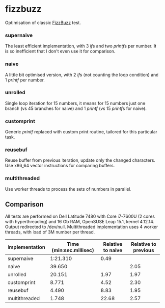 # fizzbuzz

Optimisation of classic [FizzBuzz](http://wiki.c2.com/?FizzBuzzTest) test.

### supernaive
The least efficient implementation, with 3 *if*s and two *printf*s per number. It is so inefficient that I don't even use it for comparison.

### naive
A little bit optimised version, with 2 *if*s (not counting the loop condition) and 1 *printf* per number.

### unrolled
Single loop iteration for 15 numbers, it means for 15 numbers just one branch (vs 45 branches for naive) and 1 *printf* (vs 15 *printf*s for naive).

### customprint
Generic *printf* replaced with custom print routine, tailored for this particular task.

### reusebuf
Reuse buffer from previous iteration, update only the changed characters. Use x86_64 vector instructions for comparing buffers.

### multithreaded
Use worker threads to process the sets of numbers in parallel.

## Comparison

All tests are performed on Dell Latitude 7480 with Core i7-7600U (2 cores with hyperthreading) and 16 Gb RAM, OpenSUSE Leap 15.1, kernel 4.12.14.
Output redirected to /dev/null. Multithreaded implementation uses 4 worker threads, with load of 3M number per thread.

Implementation | Time (min:sec.millisec) | Relative to naive | Relative to previous
-|-|-|-
supernaive | 1:21.310 | 0.49 |
naive | 39.650 | | 2.05
unrolled | 20.151 | 1.97 | 1.97
customprint | 8.771 | 4.52 | 2.30
reusebuf | 4.490 | 8.83 | 1.95
multithreaded | 1.748 | 22.68 | 2.57
